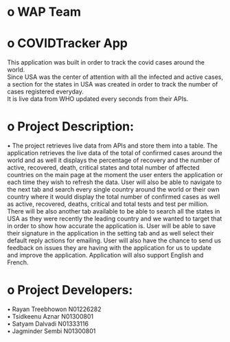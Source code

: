 # o WAP Team <br />
# o COVIDTracker App <br />
This application was built in order to track the covid cases around the world. <br />
Since USA was the center of attention with all the infected and active cases, a section for the states in USA was created in order to track the number of cases registered everyday.<br />
It is live data from WHO updated every seconds from their APIs. <br />
# o	Project Description: 

•	The project retrieves live data from APIs and store them into a table. The application retrieves the live data of the total of confirmed cases around the world and as well it displays the percentage of recovery and the number of active, recovered, death, critical states and total number of affected countries on the main page at the moment the user enters the application or each time they wish to refresh the data. User will also be able to navigate to the next tab and search every single country around the world or their own country where it would display the total number of confirmed cases as well as active, recovered, deaths, critical and total tests and test per million. There will be also another tab available to be able to search all the states in USA as they were recently the leading country and we wanted to target that in order to show how accurate the application is. User will be able to save their signature in the application in the setting tab and as well select their default reply actions for emailing. User will also have the chance to send us feedback on issues they are having with the application for us to update and improve the application. Application will also support English and French.

# o	Project Developers: 
•	Rayan Treebhowon N01226282 <br />
•	Tsidkeenu Aznar N01300801 <br />
•	Satyam Dalvadi N01333116 <br />
•	Jagminder Sembi N01300801 <br />
